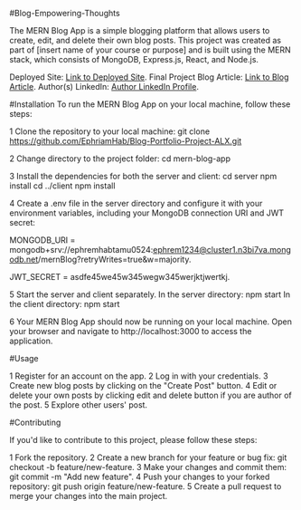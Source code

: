 #Blog-Empowering-Thoughts

The MERN Blog App is a simple blogging platform that allows users to create, edit, and delete their own blog posts. This project was created as part of [insert name of your course or purpose] and is built using the MERN stack, which consists of MongoDB, Express.js, React, and Node.js.

Deployed Site: [Link to Deployed Site](https://render.com).
Final Project Blog Article: [Link to Blog Article](https://medium.com/@ephremhabtamu2015).
Author(s) LinkedIn: [Author LinkedIn Profile](www.linkedin.com).

#Installation
To run the MERN Blog App on your local machine, follow these steps:

1 Clone the repository to your local machine:
git clone https://github.com/EphriamHab/Blog-Portfolio-Project-ALX.git

2 Change directory to the project folder:
cd mern-blog-app

3 Install the dependencies for both the server and client:
cd server
npm install
cd ../client
npm install

4 Create a .env file in the server directory and configure it with your environment variables, including your MongoDB connection URI and JWT secret:


MONGODB_URI = mongodb+srv://ephremhabtamu0524:ephrem1234@cluster1.n3bi7va.mongodb.net/mernBlog?retryWrites=true&w=majority.

JWT_SECRET = asdfe45we45w345wegw345werjktjwertkj.

5 Start the server and client separately. In the server directory:
npm start
In the client directory:
npm start

6 Your MERN Blog App should now be running on your local machine. Open your browser and navigate to http://localhost:3000 to access the application.

#Usage

1 Register for an account on the app.
2 Log in with your credentials.
3 Create new blog posts by clicking on the "Create Post" button.
4 Edit or delete your own posts by clicking edit and delete button if you are author of the post.
5 Explore other users' post.

#Contributing

If you'd like to contribute to this project, please follow these steps:

1 Fork the repository.
2 Create a new branch for your feature or bug fix: git checkout -b feature/new-feature.
3 Make your changes and commit them: git commit -m "Add new feature".
4 Push your changes to your forked repository: git push origin feature/new-feature.
5 Create a pull request to merge your changes into the main project.
